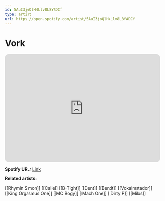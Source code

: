 ```yaml
---
id: 5AuI3joQlH4Llv8L8YADCf
type: artist
url: https://open.spotify.com/artist/5AuI3joQlH4Llv8L8YADCf
---
```

# Vork

<iframe style="border-radius:12px" src="https://open.spotify.com/embed/artist/5AuI3joQlH4Llv8L8YADCf" width="100%" height="352" frameBorder="0" allowfullscreen="" allow="autoplay; clipboard-write; encrypted-media; fullscreen; picture-in-picture" loading="lazy"></iframe>

**Spotify URL:** [Link](https://open.spotify.com/artist/5AuI3joQlH4Llv8L8YADCf)

**Related artists:**

[[Rhymin Simon]]
[[Calle]]
[[B-Tight]]
[[Dent]]
[[Bendt]]
[[Vokalmatador]]
[[King Orgasmus One]]
[[MC Bogy]]
[[Mach One]]
[[Dirty P]]
[[Milos]]
